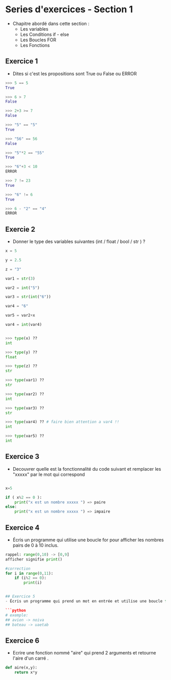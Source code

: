# Series d'exercices - Section 1 

- Chapitre abordé dans cette section :
    - Les variables
    - Les Conditions if - else 
    - Les Boucles FOR 
    - Les Fonctions

## Exercice 1 
- Dites si c'est les  propositions sont True ou False ou ERROR 

```python 
>>> 5 == 5
True

>>> 6 > 7
False

>>> 2+3 >= 7 
False

>>> "5" == "5"
True

>>> "56" == 56 
False

>>> "5"*2 == "55"
True

>>> "6"+3 < 10 
ERROR

>>> 7 != 23
True

>>> "6" != 6 
True

>>> 6 - "2" == "4" 
ERROR

```
## Exercie 2 

- Donner le type des variables suivantes (int / float / bool / str ) ? 

```python 
x = 5 

y = 2.5 

z = "3" 

var1 = str(3)

var2 = int("5")

var3 = str(int("6"))

var4 = "6" 

var5 = var2+x 

var4 = int(var4)


>>> type(x) ??
int

>>> type(y) ??
float

>>> type(z) ??
str

>>> type(var1) ??
str

>>> type(var2) ??
int

>>> type(var3) ??
str

>>> type(var4) ?? # faire bien attention a var4 !!
int

>>> type(var5) ??
int
```

## Exercice 3 

- Decouvrer quelle est la fonctionnalité du code suivant et remplacer les "xxxxx" par le mot qui correspond 

```python 

x=5

if ( x%2 == 0 ):
    print("x est un nombre xxxxx ") => paire
else: 
    print("x est un nombre xxxxx ") => impaire 

```

## Exercice 4 
- Écris un programme qui utilise une boucle for pour afficher les nombres pairs de 0 à 10 inclus.

```python 
rappel: range(0,10) -> [0,9]
afficher signifie print()
```
```python 
#correction
for i in range(0,11):
    if (i%2 == 0):
        print(i)


## Exercice 5
- Écris un programme qui prend un mot en entrée et utilise une boucle for pour afficher le mot à l'envers.

```python
# exemple:
## avion -> noiva 
## bateau -> uaetab
```

## Exercice 6 
- Ecrire une fonction nommé "aire" qui prend 2 arguments et retourne l'aire d'un carré . 

```python
def aire(x,y):
    return x*y
```
